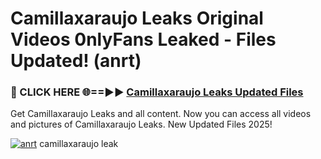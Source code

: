 # Camillaxaraujo Leaks Original Videos 0nlyFans Leaked - Files Updated! (anrt)

<h3>🔴 CLICK HERE 🌐==►► <a href="https://tinyurl.com/3hn5wdd3" rel="nofollow">Camillaxaraujo Leaks Updated Files</a></h3>

Get Camillaxaraujo Leaks and all content. Now you can access all videos and pictures of Camillaxaraujo Leaks. New Updated Files 2025!

[![anrt](https://i.imgur.com/4HnBqBT.gif)](https://tinyurl.com/3hn5wdd3)
camillaxaraujo leak